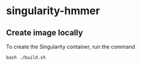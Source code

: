 # singularity-hmmer

## Create image locally
To create the Singularity container, run the command

```
bash ./build.sh
```
